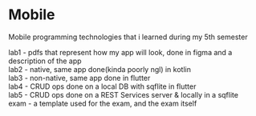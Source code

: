 # Mobile
Mobile programming technologies that i learned during my 5th semester

lab1 - pdfs that represent how my app will look, done in  figma and a description of the app</br>
lab2 - native, same app done(kinda poorly ngl) in kotlin</br>
lab3 - non-native, same app done in flutter</br>
lab4 - CRUD ops done on a local DB with sqflite in flutter</br>
lab5 - CRUD ops done on a REST Services server & locally in a sqflite </br>
exam - a template used for the exam, and the exam itself</br>
